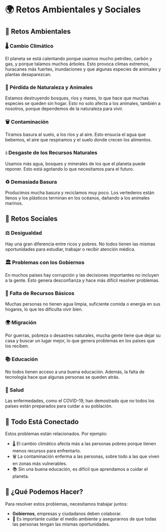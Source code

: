 # 🌍 Retos Ambientales y Sociales

## 🌱 Retos Ambientales

### 🌡️ Cambio Climático  
El planeta se está calentando porque usamos mucho petróleo, carbón y gas, y porque talamos muchos árboles. Esto provoca climas extremos, huracanes más fuertes, inundaciones y que algunas especies de animales y plantas desaparezcan.

### 🌳 Pérdida de Naturaleza y Animales  
Estamos destruyendo bosques, ríos y mares, lo que hace que muchas especies se queden sin hogar. Esto no solo afecta a los animales, también a nosotros, porque dependemos de la naturaleza para vivir.

### 🗑️ Contaminación  
Tiramos basura al suelo, a los ríos y al aire. Esto ensucia el agua que bebemos, el aire que respiramos y el suelo donde crecen los alimentos.

### 💧 Desgaste de los Recursos Naturales  
Usamos más agua, bosques y minerales de los que el planeta puede reponer. Esto está agotando lo que necesitamos para el futuro.

### ♻️ Demasiada Basura  
Producimos mucha basura y reciclamos muy poco. Los vertederos están llenos y los plásticos terminan en los océanos, dañando a los animales marinos.

## 🤝 Retos Sociales

### ⚖️ Desigualdad  
Hay una gran diferencia entre ricos y pobres. No todos tienen las mismas oportunidades para estudiar, trabajar o recibir atención médica.

### 🏛️ Problemas con los Gobiernos  
En muchos países hay corrupción y las decisiones importantes no incluyen a la gente. Esto genera desconfianza y hace más difícil resolver problemas.

### 🚰 Falta de Recursos Básicos  
Muchas personas no tienen agua limpia, suficiente comida o energía en sus hogares, lo que les dificulta vivir bien.

### 🌍 Migración  
Por guerras, pobreza o desastres naturales, mucha gente tiene que dejar su casa y buscar un lugar mejor, lo que genera problemas en los países que los reciben.

### 📚 Educación  
No todos tienen acceso a una buena educación. Además, la falta de tecnología hace que algunas personas se queden atrás.

### 🏥 Salud  
Las enfermedades, como el COVID-19, han demostrado que no todos los países están preparados para cuidar a su población.

## 🔗 Todo Está Conectado  

Estos problemas están relacionados. Por ejemplo:  
- 🌡️ El cambio climático afecta más a las personas pobres porque tienen menos recursos para enfrentarlo.  
- 🗑️ La contaminación enferma a las personas, sobre todo a las que viven en zonas más vulnerables.  
- 📚 Sin una buena educación, es difícil que aprendamos a cuidar el planeta.  


## 🌟 ¿Qué Podemos Hacer?  

Para resolver estos problemas, necesitamos trabajar juntos:  
- **Gobiernos**, empresas y ciudadanos deben colaborar.  
- 🌱 Es importante cuidar el medio ambiente y asegurarnos de que todas las personas tengan las mismas oportunidades.  
